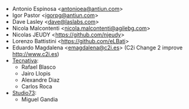 - Antonio Espinosa \<<antonioea@antiun.com>\>
- Igor Pastor \<<igorpg@antiun.com>\>
- Dave Lasley \<<dave@laslabs.com>\>
- Nicola Malcontenti \<<nicola.malcontenti@agilebg.com>\>
- Nicolas JEUDY \<<https://github.com/njeudy>\>
- Lorenzo Battistini \<<https://github.com/eLBati>\>
- Eduardo Magdalena \<<emagdalena@c2i.es>\> (C2i Change 2 improve
  <http://www.c2i.es>)
- [Tecnativa](https://www.tecnativa.com):
  - Rafael Blasco
  - Jairo Llopis
  - Alexandre Diaz
  - Carlos Roca
- [Studio73](https://www.studio73.es):
  - Miguel Gandia
